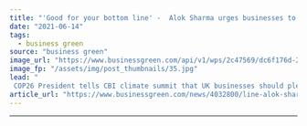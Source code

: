 ```yaml
---
title: "'Good for your bottom line' -  Alok Sharma urges businesses to embrace net zero transition"
date: "2021-06-14"
tags: 
  - business green
source: "business green"
image_url: "https://www.businessgreen.com/api/v1/wps/2c47569/dc6f176d-25d7-4569-8fdb-5af39855720b/7/alok-sharma-185x114.jpg"
image_fp: "/assets/img/post_thumbnails/35.jpg"
lead: "
 COP26 President tells CBI climate summit that UK businesses should pledge to deliver net zero emissions, decarbonise their fleets and power supplies, and work to establish deforestation-free supply chains ..."
article_url: "https://www.businessgreen.com/news/4032800/line-alok-sharma-urges-businesses-embrace-net-zero"
---
```


---

